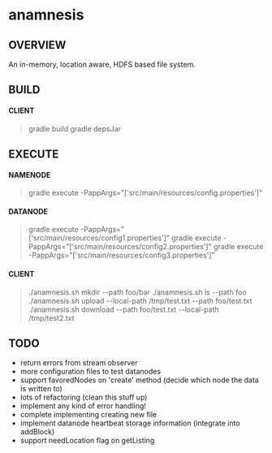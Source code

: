 # anamnesis
## OVERVIEW
An in-memory, location aware, HDFS based file system.

## BUILD
#### CLIENT
> gradle build
> gradle depsJar

## EXECUTE
#### NAMENODE
> gradle execute -PappArgs="['src/main/resources/config.properties']"
#### DATANODE
> gradle execute -PappArgs="['src/main/resources/config1.properties']"
> gradle execute -PappArgs="['src/main/resources/config2.properties']"
> gradle execute -PappArgs="['src/main/resources/config3.properties']"
#### CLIENT
> ./anamnesis.sh mkdir --path foo/bar
> ./anamnesis.sh ls --path foo
> ./anamnesis.sh upload --local-path /tmp/test.txt --path foo/test.txt
> ./anamnesis.sh download --path foo/test.txt --local-path /tmp/test2.txt

## TODO
- return errors from stream observer
- more configuration files to test datanodes
- support favoredNodes on 'create' method (decide which node the data is written to)
- lots of refactoring (clean this stuff up)
- implement any kind of error handling!
- complete implementing creating new file
- implement datanode heartbeat storage information (integrate into addBlock)
- support needLocation flag on getListing

